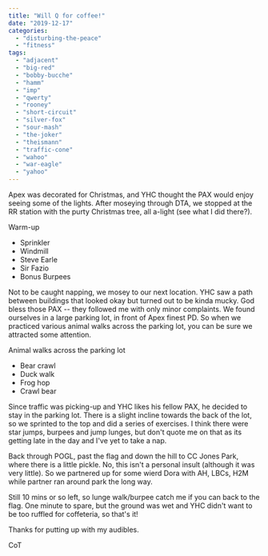 ```yaml
---
title: "Will Q for coffee!"
date: "2019-12-17"
categories: 
  - "disturbing-the-peace"
  - "fitness"
tags: 
  - "adjacent"
  - "big-red"
  - "bobby-bucche"
  - "hamm"
  - "imp"
  - "qwerty"
  - "rooney"
  - "short-circuit"
  - "silver-fox"
  - "sour-mash"
  - "the-joker"
  - "theismann"
  - "traffic-cone"
  - "wahoo"
  - "war-eagle"
  - "yahoo"
---
```


Apex was decorated for Christmas, and YHC thought the PAX would enjoy seeing some of the lights. After moseying through DTA, we stopped at the RR station with the purty Christmas tree, all a-light (see what I did there?).

Warm-up

- Sprinkler
- Windmill
- Steve Earle
- Sir Fazio
- Bonus Burpees

Not to be caught napping, we mosey to our next location. YHC saw a path between buildings that looked okay but turned out to be kinda mucky. God bless those PAX -- they followed me with only minor complaints. We found ourselves in a large parking lot, in front of Apex finest PD. So when we practiced various animal walks across the parking lot, you can be sure we attracted some attention.

Animal walks across the parking lot

- Bear crawl
- Duck walk
- Frog hop
- Crawl bear

Since traffic was picking-up and YHC likes his fellow PAX, he decided to stay in the parking lot. There is a slight incline towards the back of the lot, so we sprinted to the top and did a series of exercises. I think there were star jumps, burpees and jump lunges, but don't quote me on that as its getting late in the day and I've yet to take a nap.

Back through POGL, past the flag and down the hill to CC Jones Park, where there is a little pickle. No, this isn't a personal insult (although it was very little). So we partnered up for some wierd Dora with AH, LBCs, H2M while partner ran around park the long way.

Still 10 mins or so left, so lunge walk/burpee catch me if you can back to the flag. One minute to spare, but the ground was wet and YHC didn't want to be too ruffled for coffeteria, so that's it!

Thanks for putting up with my audibles.

CoT
